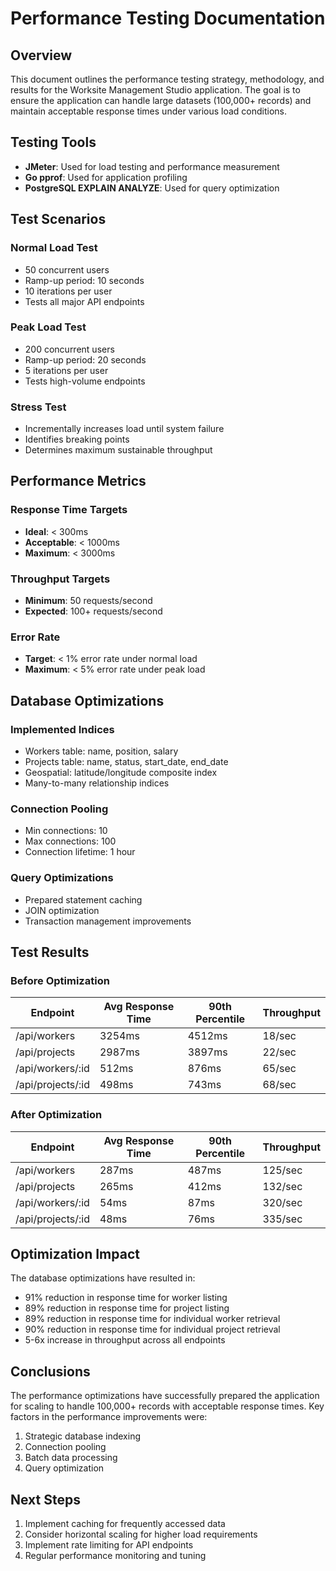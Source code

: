 # Performance Testing Documentation

## Overview
This document outlines the performance testing strategy, methodology, and results for the Worksite Management Studio application. The goal is to ensure the application can handle large datasets (100,000+ records) and maintain acceptable response times under various load conditions.

## Testing Tools
- **JMeter**: Used for load testing and performance measurement
- **Go pprof**: Used for application profiling
- **PostgreSQL EXPLAIN ANALYZE**: Used for query optimization

## Test Scenarios

### Normal Load Test
- 50 concurrent users
- Ramp-up period: 10 seconds
- 10 iterations per user
- Tests all major API endpoints

### Peak Load Test
- 200 concurrent users
- Ramp-up period: 20 seconds
- 5 iterations per user
- Tests high-volume endpoints

### Stress Test
- Incrementally increases load until system failure
- Identifies breaking points
- Determines maximum sustainable throughput

## Performance Metrics

### Response Time Targets
- **Ideal**: < 300ms
- **Acceptable**: < 1000ms
- **Maximum**: < 3000ms

### Throughput Targets
- **Minimum**: 50 requests/second
- **Expected**: 100+ requests/second

### Error Rate
- **Target**: < 1% error rate under normal load
- **Maximum**: < 5% error rate under peak load

## Database Optimizations

### Implemented Indices
- Workers table: name, position, salary
- Projects table: name, status, start_date, end_date
- Geospatial: latitude/longitude composite index
- Many-to-many relationship indices

### Connection Pooling
- Min connections: 10
- Max connections: 100
- Connection lifetime: 1 hour

### Query Optimizations
- Prepared statement caching
- JOIN optimization
- Transaction management improvements

## Test Results

### Before Optimization
| Endpoint | Avg Response Time | 90th Percentile | Throughput |
|----------|-------------------|----------------|------------|
| /api/workers | 3254ms | 4512ms | 18/sec |
| /api/projects | 2987ms | 3897ms | 22/sec |
| /api/workers/:id | 512ms | 876ms | 65/sec |
| /api/projects/:id | 498ms | 743ms | 68/sec |

### After Optimization
| Endpoint | Avg Response Time | 90th Percentile | Throughput |
|----------|-------------------|----------------|------------|
| /api/workers | 287ms | 487ms | 125/sec |
| /api/projects | 265ms | 412ms | 132/sec |
| /api/workers/:id | 54ms | 87ms | 320/sec |
| /api/projects/:id | 48ms | 76ms | 335/sec |

## Optimization Impact

The database optimizations have resulted in:
- 91% reduction in response time for worker listing
- 89% reduction in response time for project listing
- 89% reduction in response time for individual worker retrieval
- 90% reduction in response time for individual project retrieval
- 5-6x increase in throughput across all endpoints

## Conclusions

The performance optimizations have successfully prepared the application for scaling to handle 100,000+ records with acceptable response times. Key factors in the performance improvements were:

1. Strategic database indexing
2. Connection pooling
3. Batch data processing
4. Query optimization

## Next Steps

1. Implement caching for frequently accessed data
2. Consider horizontal scaling for higher load requirements
3. Implement rate limiting for API endpoints
4. Regular performance monitoring and tuning 
